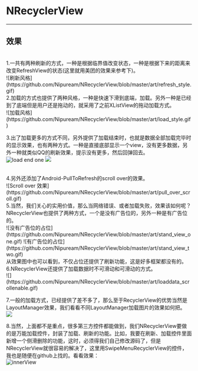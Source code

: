 # NRecyclerView #

----------

## 效果 ##
<br/>
1.一共有两种刷新的方式，一种是根据临界值改变状态，一种是根据下来的距离来改变RefreshView的状态(这里就用美团的效果来参考下)。
<br/>
![刷新风格](https://github.com/Nipuream/NRecyclerView/blob/master/art/refresh_style.gif)

<br/>
2.加载的方式也提供了两种风格，一种是快速下滑到底端，加载。另外一种是已经到了底端但是用户还是拖动的，就采用了之前XListView的拖动加载方式。
<br/>
![加载风格](https://github.com/Nipuream/NRecyclerView/blob/master/art/load_style.gif)
<br/>

3.出了加载更多的方式不同，另外提供了加载结束时，也就是数据全部加载完毕时的显示效果，也有两种方式。一种是直接底部显示一个view，没有更多数据，另外一种就类似QQ的刷新效果，提示没有更多，然后回弹回去。
<br/>
![load end one](https://github.com/Nipuream/NRecyclerView/blob/master/art/load_end_one.gif)
![](https://github.com/Nipuream/NRecyclerView/blob/master/art/load_end_two.gif)


<br/>
4.另外还添加了Android-PullToRefresh的scroll over的效果。
<br/>
![Scroll over 效果](https://github.com/Nipuream/NRecyclerView/blob/master/art/pull_over_scroll.gif)

<br/>
5.当然，我们关心的实用价值，那么当网络错误、或者加载失败，效果该如何呢？NRecyclerView也提供了两种方式，一个是没有广告位的，另外一种是有广告位的。
<br/>
![没有广告位的占位](https://github.com/Nipuream/NRecyclerView/blob/master/art/stand_view_one.gif)
![有广告位的占位](https://github.com/Nipuream/NRecyclerView/blob/master/art/stand_view_two.gif)
<br/>
从效果图中也可以看到，不仅占位还提供了刷新功能，这是好多框架都没有的。

<br/>
6.NRecyclerView还提供了加载数据时不可滑动和可滑动的方式。
<br/>
![](https://github.com/Nipuream/NRecyclerView/blob/master/art/loaddata_scrollenable.gif)
<br/>

7.一般的加载方式，已经提供了差不多了，那么至于RecyclerView的优势当然是LayoutManager效果，我们看看不同LayoutManager加载图片的效果如何把。
<br/>
![](https://github.com/Nipuream/NRecyclerView/blob/master/art/load_image.gif)
<br/>

8.当然，上面都不是重点，很多第三方控件都能做到，我们NRecyclerView要做的是万能加载控件，封装了加载、刷新的功能。比如，我要在刷新、加载控件里面新增一个侧滑删除的功能，这时，必须得我们自己修改源码了，但是NRecyclerView就很容易的解决了，这里用SwipeMenuRecyclerView的控件，我也是随便在github上找的。看看效果：
<br/>
![innerView](https://github.com/Nipuream/NRecyclerView/blob/master/art/inner_view.gif)
